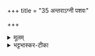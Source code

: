 +++
title = "35 अन्तराऽग्नी पशवः"

+++


<details><summary>मूलम्</summary>

अ॒न्त॒राऽग्नी प॒शवः॑ ।  
दे॒व॒स॒ꣳ॒सद॒माग॑मन्न् ।  
तान्पूर्व॒ᳶ परि॑गृह्णामि ।  
स्व आ॒यत॑ने मनी॒षया᳚ ।
</details>

<details><summary>भट्टभास्कर-टीका</summary>

अग्नी गार्हपत्याहवनीयौ अन्तरा तयोर्मध्ये प्रदेशं देवसंसदं देवानां सहावस्थानाधिकरणम् । सीदतेः संपदादित्वादधिकरणे क्विप् । तत् स्थानं पशवः आगमन् आगताः तस्मात् तान् तत्रस्थान् पूर्वः परिगृह्णामीत्यादि । गतम् ॥

-  तास् सर्वाः पूर्वः प्रथमभाव्यहं परिगृह्णामि अग्नेरनन्तरं स्व आयतने आहवनीये गृह्णामि मनीषया मनस ईशया विशिष्टया प्रज्ञया ॥
</details>